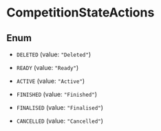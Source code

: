 

# CompetitionStateActions

## Enum


* `DELETED` (value: `"Deleted"`)

* `READY` (value: `"Ready"`)

* `ACTIVE` (value: `"Active"`)

* `FINISHED` (value: `"Finished"`)

* `FINALISED` (value: `"Finalised"`)

* `CANCELLED` (value: `"Cancelled"`)



